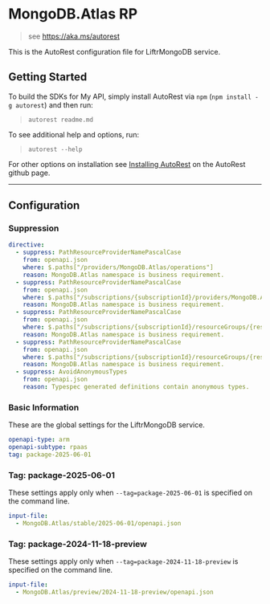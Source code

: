 # MongoDB.Atlas RP

> see https://aka.ms/autorest

This is the AutoRest configuration file for LiftrMongoDB service.

## Getting Started

To build the SDKs for My API, simply install AutoRest via `npm` (`npm install -g autorest`) and then run:

> `autorest readme.md`

To see additional help and options, run:

> `autorest --help`

For other options on installation see [Installing AutoRest](https://aka.ms/autorest/install) on the AutoRest github page.

---

## Configuration

### Suppression

``` yaml
directive:
  - suppress: PathResourceProviderNamePascalCase
    from: openapi.json
    where: $.paths["/providers/MongoDB.Atlas/operations"]
    reason: MongoDB.Atlas namespace is business requirement.
  - suppress: PathResourceProviderNamePascalCase
    from: openapi.json
    where: $.paths["/subscriptions/{subscriptionId}/providers/MongoDB.Atlas/organizations"]
    reason: MongoDB.Atlas namespace is business requirement.
  - suppress: PathResourceProviderNamePascalCase
    from: openapi.json
    where: $.paths["/subscriptions/{subscriptionId}/resourceGroups/{resourceGroupName}/providers/MongoDB.Atlas/organizations"]
    reason: MongoDB.Atlas namespace is business requirement.
  - suppress: PathResourceProviderNamePascalCase
    from: openapi.json
    where: $.paths["/subscriptions/{subscriptionId}/resourceGroups/{resourceGroupName}/providers/MongoDB.Atlas/organizations/{organizationName}"]
    reason: MongoDB.Atlas namespace is business requirement.
  - suppress: AvoidAnonymousTypes
    from: openapi.json
    reason: Typespec generated definitions contain anonymous types.
```

### Basic Information

These are the global settings for the LiftrMongoDB service.

```yaml
openapi-type: arm
openapi-subtype: rpaas
tag: package-2025-06-01
```

### Tag: package-2025-06-01

These settings apply only when `--tag=package-2025-06-01` is specified on the command line.

```yaml $(tag) == 'package-2025-06-01'
input-file:
  - MongoDB.Atlas/stable/2025-06-01/openapi.json
```

### Tag: package-2024-11-18-preview

These settings apply only when `--tag=package-2024-11-18-preview` is specified on the command line.

```yaml $(tag) == 'package-2024-11-18-preview'
input-file:
  - MongoDB.Atlas/preview/2024-11-18-preview/openapi.json
```
